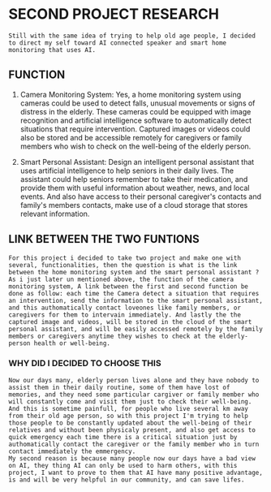 # SECOND PROJECT RESEARCH

    Still with the same idea of trying to help old age people, I decided to direct my self toward AI connected speaker and smart home monitoring that uses AI.

## FUNCTION

 1. Camera Monitoring System: Yes, a home monitoring system using cameras could be used to detect falls, unusual movements or signs of distress in the elderly. These cameras could be equipped with image recognition and artificial intelligence software to automatically detect situations that require intervention. Captured images or videos could also be stored and be accessible remotely for caregivers or family members who wish to check on the well-being of the elderly person.

2. Smart Personal Assistant: Design an intelligent personal assistant that uses artificial intelligence to help seniors in their daily lives. The assistant could help seniors remember to take their medication, and provide them with useful information about weather, news, and local events. And also have access to their personal caregiver's contacts and family's members contacts, make use of a cloud storage that stores relevant information. 

## LINK BETWEEN THE TWO FUNTIONS

    For this project i decided to take two project and make one with several, functionalities, then the question is what is the link between the home monitoring system and the smart personal assistant ? As i just later un mentioned above, the function of the camera monitoring system, A link between the first and second function be done as follow: each time the Camera detect a situation that requires an intervention, send the information to the smart personal assistant, and this authomatically contact loveones like family members, or caregivers for them to intervain immediately. And lastly the the captured image and videos, will be stored in the cloud of the smart personal assistant, and will be easily accessed remotely by the family members or caregivers anytime they wishes to check at the elderly-person health or well-being.

### WHY DID I DECIDED TO CHOOSE THIS
    Now our days many, elderly person lives alone and they have nobody to assist them in their daily routine, some of them have lost of memories, and they need some particular cargiver or family member who will constantly come and visit them just to check their well-being. And this is sometime painfull, for people who live several km away from their old age person, so with this project I'm trying to help those people to be constantly updated about the well-being of their relatives and without been physicaly present, and also get access to quick emergency each time there is a critical situation just by authomatically contact the caregiver or the family member who in turn contact immediately the emmergency.
    My second reason is because many people now our days have a bad view on AI, they thing AI can only be used to harm others, with this project, I want to prove to them that AI have many positive advantage, is and will be very helpful in our community, and can save lifes.